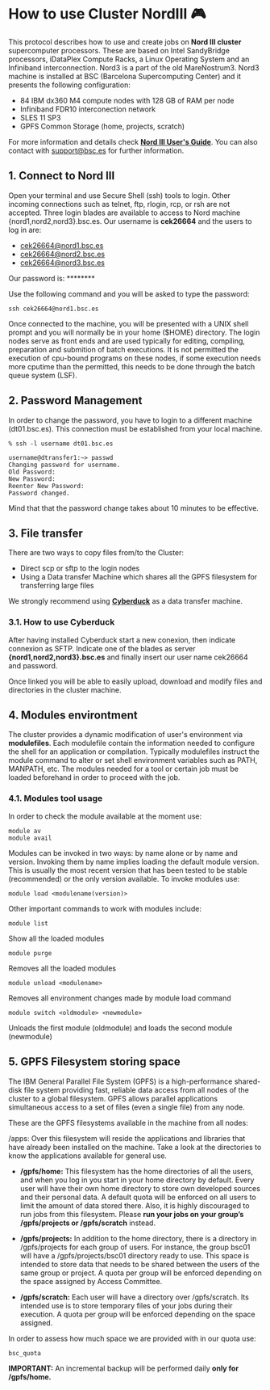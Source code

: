 # How to use Cluster NordIII :video_game:

This protocol describes how to use and create jobs on **Nord III cluster** supercomputer processors. These are based on Intel SandyBridge processors, iDataPlex Compute Racks, a Linux Operating System and an Infiniband interconnection. Nord3 is a part of the old MareNostrum3. Nord3 machine is installed at BSC (Barcelona Supercomputing Center) and it presents the following configuration:

* 84 IBM dx360 M4 compute nodes with 128 GB of RAM per node
* Infiniband FDR10 interconection network
* SLES 11 SP3
* GPFS Common Storage (home, projects, scratch)

For more information and details check [**Nord III User's Guide**](https://www.bsc.es/user-support/nord3.php). You can also contact with support@bsc.es for further information.

## 1. Connect to Nord III
Open your terminal and use Secure Shell (ssh) tools to login. Other incoming connections such as  telnet, ftp, rlogin, rcp, or rsh are not accepted.
Three login blades are available to access to Nord machine {nord1,nord2,nord3}.bsc.es. Our username is **cek26664** and the users to log in are:


* cek26664@nord1.bsc.es
* cek26664@nord2.bsc.es
* cek26664@nord3.bsc.es


Our password is: ********

Use the following command and you will be asked to type the password:

````
ssh cek26664@nord1.bsc.es
````

Once connected to the machine, you will be presented with a UNIX shell prompt and you will normally be in your home ($HOME) directory. The login nodes serve as front ends and are used typically for editing, compiling, preparation and submition of batch executions. It is not permitted the execution of cpu-bound programs on these nodes,  if some execution needs more cputime than the permitted, this needs to be done through the batch queue system (LSF).

## 2. Password Management
In order to change the password, you have to login to a different machine (dt01.bsc.es). This connection must be established from your local machine.

    % ssh -l username dt01.bsc.es

    username@dtransfer1:~> passwd
    Changing password for username.
    Old Password: 
    New Password: 
    Reenter New Password: 
    Password changed.
Mind that that the password change takes about 10 minutes to be effective.

## 3. File transfer
There are two ways to copy files from/to the Cluster:

* Direct scp or sftp to the login nodes
* Using a Data transfer Machine which shares all the GPFS filesystem for transferring large files

We strongly recommend using **[Cyberduck](https://cyberduck.io/download/)** as a data transfer machine.

### 3.1. How to use Cyberduck
After having installed Cyberduck start a new conexion, then indicate connexion as SFTP. Indicate one of the blades as server  **{nord1,nord2,nord3}.bsc.es** and finally insert our user name cek26664 and password.

Once linked you will be able to easily upload, download and modify files and directories in the cluster machine.

## 4. Modules environtment
The cluster provides a dynamic modification of user's environment via **modulefiles**. Each modulefile contain the information needed to configure the shell for an application or compilation. Typically modulefiles instruct the module command to alter or set shell environment variables such as PATH, MANPATH, etc. The modules needed for a tool or certain job must be loaded beforehand in order to proceed with the job.
### 4.1. Modules tool usage
In order to check the module available at the moment use:
````
module av
module avail
````
Modules can be invoked in two ways: by name alone or by name and version. Invoking them by name implies loading the default module version. This is usually the most recent version that has been tested to be stable (recommended) or the only version available. To invoke modules use:
````
module load <modulename(version)>
````
Other important commands to work with modules include:
````
module list 
````
Show all the loaded modules
````
module purge
````
Removes all the loaded modules
````
module unload <modulename> 
````
Removes all environment changes made by module load command
````
module switch <oldmodule> <newmodule> 
````
Unloads the first module (oldmodule) and loads the second module (newmodule)


## 5. GPFS Filesystem storing space
The IBM General Parallel File System (GPFS) is a high-performance shared-disk file system providing fast, reliable data access from all nodes of the cluster to a global filesystem. GPFS allows parallel applications simultaneous access to a set of files (even a single file) from any node.

These are the GPFS filesystems available in the machine from all nodes:

/apps: Over this filesystem will reside the applications and libraries that have already been installed on the machine. Take a look at the directories to know the applications available for general use.

* **/gpfs/home:** This filesystem has the home directories of all the users, and when you log in you start in your home directory by default. Every user will have their own home directory to store own developed sources and their personal data. A default quota will be enforced on all users to limit the amount of data stored there. Also, it is highly discouraged to run jobs from this filesystem. Please **run your jobs on your group’s /gpfs/projects or /gpfs/scratch** instead.

* **/gpfs/projects:** In addition to the home directory, there is a directory in /gpfs/projects for each group of users. For instance, the group bsc01 will have a /gpfs/projects/bsc01 directory ready to use. This space is intended to store data that needs to be shared between the users of the same group or project. A quota per group will be enforced depending on the space assigned by Access Committee.  
* **/gpfs/scratch:** Each user will have a directory over /gpfs/scratch. Its intended use is to store temporary files of your jobs during their execution. A quota per group will be enforced depending on the space assigned.

In order to assess how much space we are provided with in our quota use:
````
bsc_quota
````

**IMPORTANT:** An incremental backup will be performed daily **only for /gpfs/home.**
